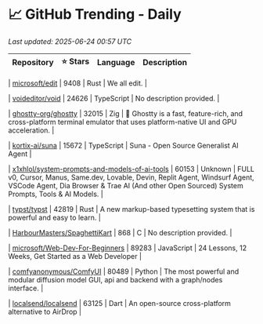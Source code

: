 # 📈 GitHub Trending - Daily

_Last updated: 2025-06-24 00:57 UTC_

| Repository | ⭐ Stars | Language | Description |
|------------|--------:|----------|-------------|

| [microsoft/edit](https://github.com/microsoft/edit) | 9408 | Rust | We all edit. |

| [voideditor/void](https://github.com/voideditor/void) | 24626 | TypeScript | No description provided. |

| [ghostty-org/ghostty](https://github.com/ghostty-org/ghostty) | 32015 | Zig | 👻 Ghostty is a fast, feature-rich, and cross-platform terminal emulator that uses platform-native UI and GPU acceleration. |

| [kortix-ai/suna](https://github.com/kortix-ai/suna) | 15672 | TypeScript | Suna - Open Source Generalist AI Agent |

| [x1xhlol/system-prompts-and-models-of-ai-tools](https://github.com/x1xhlol/system-prompts-and-models-of-ai-tools) | 60153 | Unknown | FULL v0, Cursor, Manus, Same.dev, Lovable, Devin, Replit Agent, Windsurf Agent, VSCode Agent, Dia Browser & Trae AI (And other Open Sourced) System Prompts, Tools & AI Models. |

| [typst/typst](https://github.com/typst/typst) | 42819 | Rust | A new markup-based typesetting system that is powerful and easy to learn. |

| [HarbourMasters/SpaghettiKart](https://github.com/HarbourMasters/SpaghettiKart) | 868 | C | No description provided. |

| [microsoft/Web-Dev-For-Beginners](https://github.com/microsoft/Web-Dev-For-Beginners) | 89283 | JavaScript | 24 Lessons, 12 Weeks, Get Started as a Web Developer |

| [comfyanonymous/ComfyUI](https://github.com/comfyanonymous/ComfyUI) | 80489 | Python | The most powerful and modular diffusion model GUI, api and backend with a graph/nodes interface. |

| [localsend/localsend](https://github.com/localsend/localsend) | 63125 | Dart | An open-source cross-platform alternative to AirDrop |
